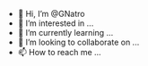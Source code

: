 - 👋 Hi, I’m @GNatro
- 👀 I’m interested in ...
- 🌱 I’m currently learning ...
- 💞️ I’m looking to collaborate on ...
- 📫 How to reach me ...

<!---
GNatro/GNatro is a ✨ special ✨ repository because its `README.md` (this file) appears on your GitHub profile.
You can click the Preview link to take a look at your changes.
--->

